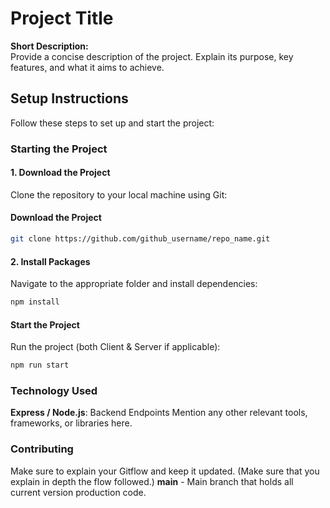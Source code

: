 # Project Title

**Short Description:**\
Provide a concise description of the project. Explain its purpose, key features,
and what it aims to achieve.

## Setup Instructions

Follow these steps to set up and start the project:

### Starting the Project

#### 1. Download the Project

Clone the repository to your local machine using Git:

#### Download the Project

```sh
git clone https://github.com/github_username/repo_name.git
```

#### 2. Install Packages

Navigate to the appropriate folder and install dependencies:

```sh
npm install
```

#### Start the Project

Run the project (both Client & Server if applicable):

```sh
npm run start
```

### Technology Used

**Express / Node.js**: Backend Endpoints Mention any other relevant tools,
frameworks, or libraries here.

### Contributing

Make sure to explain your Gitflow and keep it updated. (Make sure that you
explain in depth the flow followed.) **main** - Main branch that holds all
current version production code.
